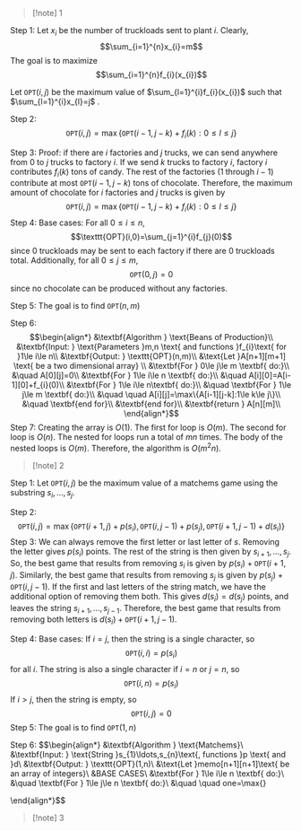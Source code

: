 >[!note] 1

Step 1: Let $x_{i}$ be the number of truckloads sent to plant $i$. Clearly, $$\sum_{i=1}^{n}x_{i}=m$$The goal is to maximize $$\sum_{i=1}^{n}f_{i}(x_{i})$$

Let $\texttt{OPT}(i,j)$ be the maximum value of $\sum_{l=1}^{i}f_{i}(x_{i})$ such that $\sum_{l=1}^{i}x_{l}=j$ . 

Step 2:$$\texttt{OPT}(i,j)=\max\{\texttt{OPT}(i-1,j-k)+f_{i}(k):0\le l\le j\}$$

Step 3: Proof: if there are $i$ factories and $j$ trucks, we can send anywhere from $0$ to $j$ trucks to factory $i$. If we send $k$ trucks to factory $i$, factory $i$ contributes $f_{i}(k)$ tons of candy. The rest of the factories (1 through $i-1$) contribute at most $\texttt{OPT}(i-1,j-k)$ tons of chocolate. Therefore, the maximum amount of chocolate for $i$ factories and $j$ trucks is given by $$\texttt{OPT}(i,j)=\max\{\texttt{OPT}(i-1,j-k)+f_{i}(k):0\le l\le j\}$$
Step 4: Base cases:
For all $0\le i\le n$, $$\texttt{OPT}(i,0)=\sum_{j=1}^{i}f_{j}(0)$$since 0 truckloads may be sent to each factory if there are 0 truckloads total. Additionally, for all $0\le j\le m$, $$\texttt{OPT}(0,j)=0$$since no chocolate can be produced without any factories. 

Step 5: The goal is to find $\texttt{OPT}(n,m)$

Step 6: $$\begin{align*}
&\textbf{Algorithm } \text{Beans of Production}\\
&\textbf{Input: } \text{Parameters }m,n \text{ and functions }f_{i}\text{ for }1\le i\le n\\
&\textbf{Output: } \texttt{OPT}(n,m)\\
&\text{Let }A[n+1][m+1] \text{ be a two dimensional array} \\
&\textbf{For } 0\le j\le m \textbf{ do:}\\
&\quad A[0][j]=0\\
&\textbf{For } 1\le i\le n \textbf{ do:}\\
&\quad A[i][0]=A[i-1][0]+f_{i}(0)\\
&\textbf{For } 1\le i\le n\textbf{ do:}\\
&\quad \textbf{For } 1\le j\le m \textbf{ do:}\\
&\quad \quad A[i][j]=\max\{A[i-1][j-k]:1\le k\le j\}\\
&\quad \textbf{end for}\\
&\textbf{end for}\\
&\textbf{return } A[n][m]\\
\end{align*}$$
Step 7: 
Creating the array is $O(1)$. The first for loop is $O(m)$. The second for loop is $O(n)$. The nested for loops run a total of $mn$ times. The body of the nested loops is $O(m)$. Therefore, the algorithm is $O(m^{2}n)$.


>[!note] 2

Step 1:
Let $\texttt{OPT}(i,j)$ be the maximum value of a matchems game using the substring $s_{i},\ldots,s_{j}$. 

Step 2: 
$$\texttt{OPT}(i,j)=\max\{\texttt{OPT}(i+1,j)+p(s_{i}),\texttt{OPT}(i,j-1)+p(s_{j}),\texttt{OPT}(i+1,j-1)+d(s_{i})\}$$
Step 3: We can always remove the first letter or last letter of $s$. Removing the letter gives $p(s_{i})$ points. The rest of the string is then given by $s_{i+1},\ldots,s_{j}$. So, the best game that results from removing $s_{i}$ is given by $p(s_{i})+\texttt{OPT}(i+1,j)$. Similarly, the best game that results from removing $s_{j}$ is given by $p(s_{j})+\texttt{OPT}(i,j-1)$. If the first and last letters of the string match, we have the additional option of removing them both. This gives $d(s_{i})=d(s_{j})$ points, and leaves the string $s_{i+1},\ldots,s_{j-1}$. Therefore, the best game that results from removing both letters is $d(s_{i})+\texttt{OPT}(i+1,j-1)$. 

Step 4: 
Base cases: If $i=j$, then the string is a single character, so $$\texttt{OPT}(i,i)=p(s_{i})$$for all $i$. The string is also a single character if $i=n$ or $j=n$, so $$\texttt{OPT}(i,n)=p(s_{i})$$If $i>j$, then the string is empty, so $$\texttt{OPT}(i,j)=0$$
Step 5:
The goal is to find $\texttt{OPT}(1,n)$

Step 6: $$\begin{align*}
&\textbf{Algorithm } \text{Matchems}\\
&\textbf{Input: } \text{String }s_{1}\ldots,s_{n}\text{, functions }p \text{ and }d\\
&\textbf{Output: } \texttt{OPT}(1,n)\\
&\text{Let }memo[n+1][n+1]\text{ be an array of integers}\\
&BASE CASES\\
&\textbf{For } 1\le i\le n \textbf{ do:}\\
&\quad \textbf{For } 1\le j\le n \textbf{ do:}\\
&\quad \quad one=\max\{\}

\end{align*}$$

>[!note] 3